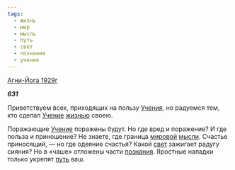 ```yaml
---
tags:
  - жизнь
  - мир
  - мысль
  - путь
  - свет
  - познание
  - учение
---
```

[Агни-Йога 1929г](https://127.0.0.1:4002/agni/1929)

___631___

Приветствуем всех, приходящих на пользу [Учения](../../../tags/#учение), но радуемся тем, кто сделал [Учение](../../../tags/#учение) [жизнью](../../../tags/#жизнь) своею.   

Поражающие [Учение](../../../tags/#учение) поражены будут. Но где вред и поражение? И где польза и приношение? Не знаете, где граница [мировой](../../../tags/#мир) [мысли](../../../tags/#мысль). Счастье приносящий, — но где одеяние счастья? Какой [свет](../../../tags/#свет) зажигает радугу сияния? Но в «чаше» отложены части [познания](../../../tags/#познание). Яростные нападки только укрепят [путь](../../../tags/#путь) ваш.